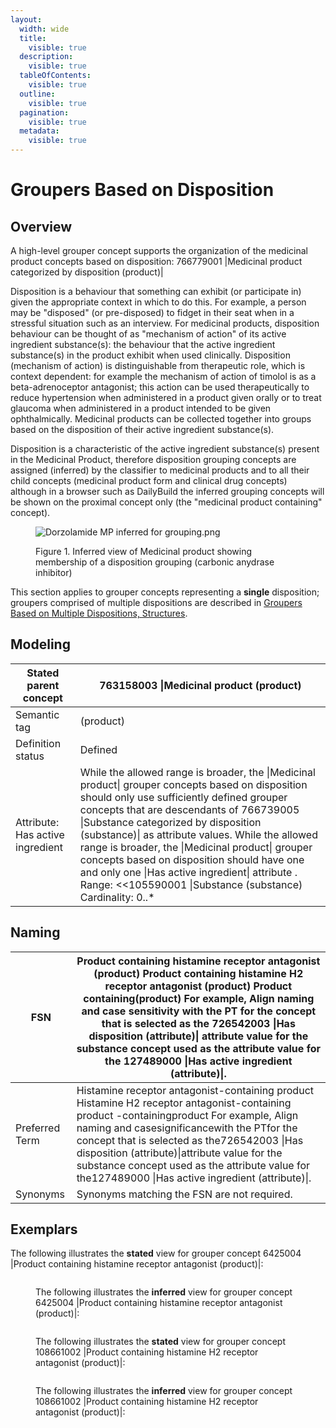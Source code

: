 ```yaml
---
layout:
  width: wide
  title:
    visible: true
  description:
    visible: true
  tableOfContents:
    visible: true
  outline:
    visible: true
  pagination:
    visible: true
  metadata:
    visible: true
---
```


# Groupers Based on Disposition

## Overview

A high-level grouper concept supports the organization of the medicinal product concepts based on disposition: 766779001 |Medicinal product categorized by disposition (product)|

Disposition is a behaviour that something can exhibit (or participate in) given the appropriate context in which to do this. For example, a person may be "disposed" (or pre-disposed) to fidget in their seat when in a stressful situation such as an interview. For medicinal products, disposition behaviour can be thought of as "mechanism of action" of its active ingredient substance(s): the behaviour that the active ingredient substance(s) in the product exhibit when used clinically. Disposition (mechanism of action) is distinguishable from therapeutic role, which is context dependent: for example the mechanism of action of timolol is as a beta-adrenoceptor antagonist; this action can be used therapeutically to reduce hypertension when administered in a product given orally or to treat glaucoma when administered in a product intended to be given ophthalmically. Medicinal products can be collected together into groups based on the disposition of their active ingredient substance(s).

Disposition is a characteristic of the active ingredient substance(s) present in the Medicinal Product, therefore disposition grouping concepts are assigned (inferred) by the classifier to medicinal products and to all their child concepts (medicinal product form and clinical drug concepts) although in a browser such as DailyBuild the inferred grouping concepts will be shown on the proximal concept only (the "medicinal product containing" concept).

<figure><img src="https://confluence.ihtsdotools.org/download/attachments/293568795/Dorzolamide%20MP%20inferred%20for%20grouping.png?version=1&#x26;modificationDate=1748543545000&#x26;api=v2" alt="Dorzolamide MP inferred for grouping.png"><figcaption><p>Figure 1. Inferred view of Medicinal product showing membership of a disposition grouping (carbonic anydrase inhibitor)</p></figcaption></figure>

This section applies to grouper concepts representing a **single** disposition; groupers comprised of multiple dispositions are described in [Groupers Based on Multiple Dispositions, Structures](../../../../../../authoring/pharmaceutical-and-biologic-product/174691077.html).

## Modeling

| Stated parent concept            | 763158003 \|Medicinal product (product)                                                                                                                                                                                                                                                                                                                                                                                                                                                                    |
| -------------------------------- | ---------------------------------------------------------------------------------------------------------------------------------------------------------------------------------------------------------------------------------------------------------------------------------------------------------------------------------------------------------------------------------------------------------------------------------------------------------------------------------------------------------- |
| Semantic tag                     | (product)                                                                                                                                                                                                                                                                                                                                                                                                                                                                                                  |
| Definition status                | Defined                                                                                                                                                                                                                                                                                                                                                                                                                                                                                                    |
| Attribute: Has active ingredient | While the allowed range is broader, the \|Medicinal product\| grouper concepts based on disposition should only use sufficiently defined grouper concepts that are descendants of 766739005 \|Substance categorized by disposition (substance)\| as attribute values. While the allowed range is broader, the \|Medicinal product\| grouper concepts based on disposition should have one and only one \|Has active ingredient\| attribute . Range: <<105590001 \|Substance (substance) Cardinality: 0..\* |

## Naming

| FSN            | Product containing histamine receptor antagonist (product) Product containing histamine H2 receptor antagonist (product) Product containing(product) For example, Align naming and case sensitivity with the PT for the concept that is selected as the 726542003 \|Has disposition (attribute)\| attribute value for the substance concept used as the attribute value for the 127489000 \|Has active ingredient (attribute)\|. |
| -------------- | -------------------------------------------------------------------------------------------------------------------------------------------------------------------------------------------------------------------------------------------------------------------------------------------------------------------------------------------------------------------------------------------------------------------------------- |
| Preferred Term | Histamine receptor antagonist-containing product Histamine H2 receptor antagonist-containing product -containingproduct For example, Align naming and casesignificancewith the PTfor the concept that is selected as the726542003 \|Has disposition (attribute)\|attribute value for the substance concept used as the attribute value for the127489000 \|Has active ingredient (attribute)\|.                                   |
| Synonyms       | Synonyms matching the FSN are not required.                                                                                                                                                                                                                                                                                                                                                                                      |

## Exemplars

The following illustrates the **stated** view for grouper concept 6425004 |Product containing histamine receptor antagonist (product)|:

<figure><img src="../../../../../../authoring/pharmaceutical-and-biologic-product/images/174690995.png" alt=""><figcaption><p>The following illustrates the <strong>inferred</strong> view for grouper concept 6425004 |Product containing histamine receptor antagonist (product)|:</p></figcaption></figure>

<figure><img src="../../../../../../authoring/pharmaceutical-and-biologic-product/images/174690994.png" alt=""><figcaption><p>The following illustrates the <strong>stated</strong> view for grouper concept 108661002 |Product containing histamine H2 receptor antagonist (product)|:</p></figcaption></figure>

<figure><img src="../../../../../../authoring/pharmaceutical-and-biologic-product/images/174690993.png" alt=""><figcaption><p>The following illustrates the <strong>inferred</strong> view for grouper concept 108661002 |Product containing histamine H2 receptor antagonist (product)|:</p></figcaption></figure>

<figure><img src="../../../../../../authoring/pharmaceutical-and-biologic-product/images/174690992.png" alt=""><figcaption></figcaption></figure>
